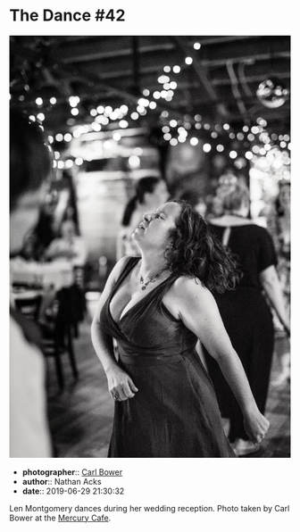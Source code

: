 # The Dance \#42

![Len Montgomery dances during her wedding reception](assets/2019-06-29-set-4-the-dance-42.webp)

* **photographer**:: [Carl Bower](https://carlbowerphotos.com)  
* **author**:: Nathan Acks  
* **date**:: 2019-06-29 21:30:32

Len Montgomery dances during her wedding reception. Photo taken by Carl Bower at the [Mercury Cafe](http://mercurycafe.com).
